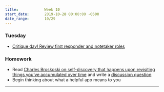 ```yaml
---
title:            Week 10
start_date:       2019-10-28 00:00:00 -0500
date_range:       10/29
---
```


### Tuesday

- [Critique day! Review first responder and notetaker roles](https://paper.dropbox.com/doc/Week-10--AnhHHj~k27dF2kIz_wawRpl1AQ-egtZRkyacsg4LfhWxYf6V)

### Homework
- Read [Charles Broskoski on self-discovery that happens upon revisiting things you’ve accumulated over time](https://thecreativeindependent.com/people/charles-broskoski-on-self-discovery-upon-revisiting-things-youve-accumulated-over-time/) and write a [discussion question](https://paper.dropbox.com/doc/Write-a-discussion-question-below--AnjPQSMEn519vt6tHzo90JcSAQ-doS62Cx3tR8a6Y3LC5n3b)
- Begin thinking about what a helpful app means to you

---
